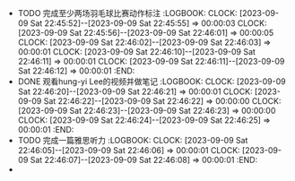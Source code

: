 - TODO 完成至少两场羽毛球比赛动作标注
  :LOGBOOK:
  CLOCK: [2023-09-09 Sat 22:45:52]--[2023-09-09 Sat 22:45:55] =>  00:00:03
  CLOCK: [2023-09-09 Sat 22:45:56]--[2023-09-09 Sat 22:46:01] =>  00:00:05
  CLOCK: [2023-09-09 Sat 22:46:02]--[2023-09-09 Sat 22:46:03] =>  00:00:01
  CLOCK: [2023-09-09 Sat 22:46:10]--[2023-09-09 Sat 22:46:11] =>  00:00:01
  CLOCK: [2023-09-09 Sat 22:46:11]--[2023-09-09 Sat 22:46:12] =>  00:00:01
  :END:
- DONE 观看hung-yi Lee的视频并做笔记
  :LOGBOOK:
  CLOCK: [2023-09-09 Sat 22:46:20]--[2023-09-09 Sat 22:46:21] =>  00:00:01
  CLOCK: [2023-09-09 Sat 22:46:22]--[2023-09-09 Sat 22:46:22] =>  00:00:00
  CLOCK: [2023-09-09 Sat 22:46:23]--[2023-09-09 Sat 22:46:23] =>  00:00:00
  CLOCK: [2023-09-09 Sat 22:46:24]--[2023-09-09 Sat 22:46:25] =>  00:00:01
  :END:
- TODO 完成一篇雅思听力
  :LOGBOOK:
  CLOCK: [2023-09-09 Sat 22:46:05]--[2023-09-09 Sat 22:46:06] =>  00:00:01
  CLOCK: [2023-09-09 Sat 22:46:07]--[2023-09-09 Sat 22:46:08] =>  00:00:01
  :END:
-